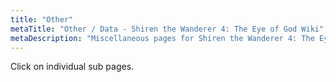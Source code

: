 ```yaml
---
title: "Other"
metaTitle: "Other / Data - Shiren the Wanderer 4: The Eye of God Wiki"
metaDescription: "Miscellaneous pages for Shiren the Wanderer 4: The Eye of God and the Devil's Navel."
---
```


Click on individual sub pages.
